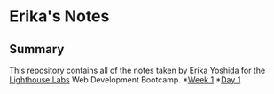 # Erika's Notes
## Summary
This repository contains all of the notes taken by [Erika Yoshida](https://github.com/Erika-mimi) for the [Lighthouse Labs](https://www.lighthouselabs.ca/) Web Development Bootcamp.
*[Week 1](/Week_1)
 *[Day 1](/Week_1/Day_1)
 
